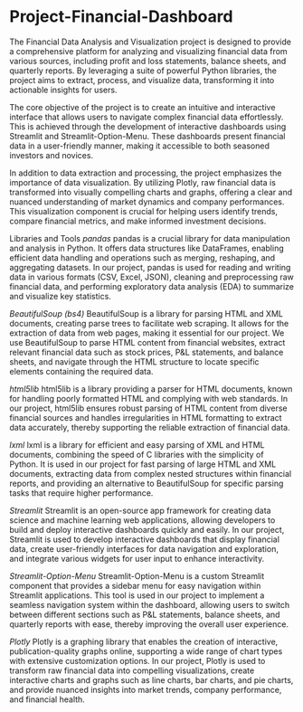 # Project-Financial-Dashboard
 
The Financial Data Analysis and Visualization project is designed to provide a comprehensive platform for analyzing and visualizing financial data from various sources, including profit and loss statements, balance sheets, and quarterly reports. By leveraging a suite of powerful Python libraries, the project aims to extract, process, and visualize data, transforming it into actionable insights for users.

The core objective of the project is to create an intuitive and interactive interface that allows users to navigate complex financial data effortlessly. This is achieved through the development of interactive dashboards using Streamlit and Streamlit-Option-Menu. These dashboards present financial data in a user-friendly manner, making it accessible to both seasoned investors and novices.

In addition to data extraction and processing, the project emphasizes the importance of data visualization. By utilizing Plotly, raw financial data is transformed into visually compelling charts and graphs, offering a clear and nuanced understanding of market dynamics and company performances. This visualization component is crucial for helping users identify trends, compare financial metrics, and make informed investment decisions.

Libraries and Tools
*pandas*
pandas is a crucial library for data manipulation and analysis in Python. It offers data structures like DataFrames, enabling efficient data handling and operations such as merging, reshaping, and aggregating datasets. In our project, pandas is used for reading and writing data in various formats (CSV, Excel, JSON), cleaning and preprocessing raw financial data, and performing exploratory data analysis (EDA) to summarize and visualize key statistics.

*BeautifulSoup (bs4)*
BeautifulSoup is a library for parsing HTML and XML documents, creating parse trees to facilitate web scraping. It allows for the extraction of data from web pages, making it essential for our project. We use BeautifulSoup to parse HTML content from financial websites, extract relevant financial data such as stock prices, P&L statements, and balance sheets, and navigate through the HTML structure to locate specific elements containing the required data.

*html5lib*
html5lib is a library providing a parser for HTML documents, known for handling poorly formatted HTML and complying with web standards. In our project, html5lib ensures robust parsing of HTML content from diverse financial sources and handles irregularities in HTML formatting to extract data accurately, thereby supporting the reliable extraction of financial data.

*lxml*
lxml is a library for efficient and easy parsing of XML and HTML documents, combining the speed of C libraries with the simplicity of Python. It is used in our project for fast parsing of large HTML and XML documents, extracting data from complex nested structures within financial reports, and providing an alternative to BeautifulSoup for specific parsing tasks that require higher performance.

*Streamlit*
Streamlit is an open-source app framework for creating data science and machine learning web applications, allowing developers to build and deploy interactive dashboards quickly and easily. In our project, Streamlit is used to develop interactive dashboards that display financial data, create user-friendly interfaces for data navigation and exploration, and integrate various widgets for user input to enhance interactivity.

*Streamlit-Option-Menu*
Streamlit-Option-Menu is a custom Streamlit component that provides a sidebar menu for easy navigation within Streamlit applications. This tool is used in our project to implement a seamless navigation system within the dashboard, allowing users to switch between different sections such as P&L statements, balance sheets, and quarterly reports with ease, thereby improving the overall user experience.

*Plotly*
Plotly is a graphing library that enables the creation of interactive, publication-quality graphs online, supporting a wide range of chart types with extensive customization options. In our project, Plotly is used to transform raw financial data into compelling visualizations, create interactive charts and graphs such as line charts, bar charts, and pie charts, and provide nuanced insights into market trends, company performance, and financial health.


